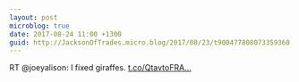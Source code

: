 ```yaml
---
layout: post
microblog: true
date: 2017-08-24 11:00 +1300
guid: http://JacksonOfTrades.micro.blog/2017/08/23/t900477808073359360.html
---
```

RT @joeyalison: I fixed giraffes. [t.co/QtavtoFRA...](https://t.co/QtavtoFRAt)
